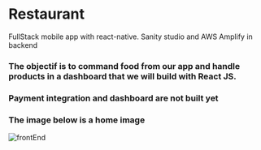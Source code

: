 # Restaurant
FullStack mobile app with react-native. Sanity studio and AWS Amplify in backend

### The objectif is to command food from our app and handle products in a dashboard that we will build with React JS.
### Payment integration and dashboard are not built yet

### The image below is a home image
![frontEnd](https://user-images.githubusercontent.com/97252877/212574606-1bfedb7c-c7f4-42a1-8b77-9a42c9695480.jpg)
